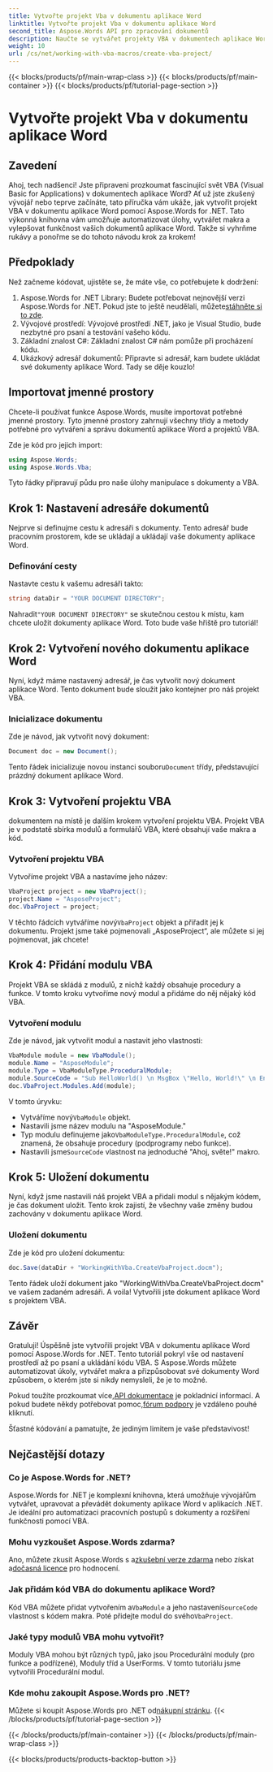 ```yaml
---
title: Vytvořte projekt Vba v dokumentu aplikace Word
linktitle: Vytvořte projekt Vba v dokumentu aplikace Word
second_title: Aspose.Words API pro zpracování dokumentů
description: Naučte se vytvářet projekty VBA v dokumentech aplikace Word pomocí Aspose.Words for .NET. Postupujte podle našeho podrobného průvodce pro bezproblémovou automatizaci dokumentů!
weight: 10
url: /cs/net/working-with-vba-macros/create-vba-project/
---
```


{{< blocks/products/pf/main-wrap-class >}}
{{< blocks/products/pf/main-container >}}
{{< blocks/products/pf/tutorial-page-section >}}

# Vytvořte projekt Vba v dokumentu aplikace Word


## Zavedení

Ahoj, tech nadšenci! Jste připraveni prozkoumat fascinující svět VBA (Visual Basic for Applications) v dokumentech aplikace Word? Ať už jste zkušený vývojář nebo teprve začínáte, tato příručka vám ukáže, jak vytvořit projekt VBA v dokumentu aplikace Word pomocí Aspose.Words for .NET. Tato výkonná knihovna vám umožňuje automatizovat úlohy, vytvářet makra a vylepšovat funkčnost vašich dokumentů aplikace Word. Takže si vyhrňme rukávy a ponořme se do tohoto návodu krok za krokem!

## Předpoklady

Než začneme kódovat, ujistěte se, že máte vše, co potřebujete k dodržení:

1.  Aspose.Words for .NET Library: Budete potřebovat nejnovější verzi Aspose.Words for .NET. Pokud jste to ještě neudělali, můžete[stáhněte si to zde](https://releases.aspose.com/words/net/).
2. Vývojové prostředí: Vývojové prostředí .NET, jako je Visual Studio, bude nezbytné pro psaní a testování vašeho kódu.
3. Základní znalost C#: Základní znalost C# nám pomůže při procházení kódu.
4. Ukázkový adresář dokumentů: Připravte si adresář, kam budete ukládat své dokumenty aplikace Word. Tady se děje kouzlo!

## Importovat jmenné prostory

Chcete-li používat funkce Aspose.Words, musíte importovat potřebné jmenné prostory. Tyto jmenné prostory zahrnují všechny třídy a metody potřebné pro vytváření a správu dokumentů aplikace Word a projektů VBA.

Zde je kód pro jejich import:

```csharp
using Aspose.Words;
using Aspose.Words.Vba;
```

Tyto řádky připravují půdu pro naše úlohy manipulace s dokumenty a VBA.

## Krok 1: Nastavení adresáře dokumentů

Nejprve si definujme cestu k adresáři s dokumenty. Tento adresář bude pracovním prostorem, kde se ukládají a ukládají vaše dokumenty aplikace Word.

### Definování cesty

Nastavte cestu k vašemu adresáři takto:

```csharp
string dataDir = "YOUR DOCUMENT DIRECTORY";
```

 Nahradit`"YOUR DOCUMENT DIRECTORY"` se skutečnou cestou k místu, kam chcete uložit dokumenty aplikace Word. Toto bude vaše hřiště pro tutoriál!

## Krok 2: Vytvoření nového dokumentu aplikace Word

Nyní, když máme nastavený adresář, je čas vytvořit nový dokument aplikace Word. Tento dokument bude sloužit jako kontejner pro náš projekt VBA.

### Inicializace dokumentu

Zde je návod, jak vytvořit nový dokument:

```csharp
Document doc = new Document();
```

 Tento řádek inicializuje novou instanci souboru`Document` třídy, představující prázdný dokument aplikace Word.

## Krok 3: Vytvoření projektu VBA

dokumentem na místě je dalším krokem vytvoření projektu VBA. Projekt VBA je v podstatě sbírka modulů a formulářů VBA, které obsahují vaše makra a kód.

### Vytvoření projektu VBA

Vytvoříme projekt VBA a nastavíme jeho název:

```csharp
VbaProject project = new VbaProject();
project.Name = "AsposeProject";
doc.VbaProject = project;
```

 V těchto řádcích vytváříme nový`VbaProject` objekt a přiřadit jej k dokumentu. Projekt jsme také pojmenovali „AsposeProject“, ale můžete si jej pojmenovat, jak chcete!

## Krok 4: Přidání modulu VBA

Projekt VBA se skládá z modulů, z nichž každý obsahuje procedury a funkce. V tomto kroku vytvoříme nový modul a přidáme do něj nějaký kód VBA.

### Vytvoření modulu

Zde je návod, jak vytvořit modul a nastavit jeho vlastnosti:

```csharp
VbaModule module = new VbaModule();
module.Name = "AsposeModule";
module.Type = VbaModuleType.ProceduralModule;
module.SourceCode = "Sub HelloWorld() \n MsgBox \"Hello, World!\" \n End Sub";
doc.VbaProject.Modules.Add(module);
```

V tomto úryvku:
-  Vytváříme nový`VbaModule` objekt.
- Nastavili jsme název modulu na "AsposeModule."
-  Typ modulu definujeme jako`VbaModuleType.ProceduralModule`, což znamená, že obsahuje procedury (podprogramy nebo funkce).
-  Nastavili jsme`SourceCode` vlastnost na jednoduché "Ahoj, světe!" makro.

## Krok 5: Uložení dokumentu

Nyní, když jsme nastavili náš projekt VBA a přidali modul s nějakým kódem, je čas dokument uložit. Tento krok zajistí, že všechny vaše změny budou zachovány v dokumentu aplikace Word.

### Uložení dokumentu

Zde je kód pro uložení dokumentu:

```csharp
doc.Save(dataDir + "WorkingWithVba.CreateVbaProject.docm");
```

Tento řádek uloží dokument jako "WorkingWithVba.CreateVbaProject.docm" ve vašem zadaném adresáři. A voila! Vytvořili jste dokument aplikace Word s projektem VBA.

## Závěr

Gratuluji! Úspěšně jste vytvořili projekt VBA v dokumentu aplikace Word pomocí Aspose.Words for .NET. Tento tutoriál pokryl vše od nastavení prostředí až po psaní a ukládání kódu VBA. S Aspose.Words můžete automatizovat úkoly, vytvářet makra a přizpůsobovat své dokumenty Word způsobem, o kterém jste si nikdy nemysleli, že je to možné.

 Pokud toužíte prozkoumat více,[API dokumentace](https://reference.aspose.com/words/net/) je pokladnicí informací. A pokud budete někdy potřebovat pomoc,[fórum podpory](https://forum.aspose.com/c/words/8) je vzdáleno pouhé kliknutí.

Šťastné kódování a pamatujte, že jediným limitem je vaše představivost!

## Nejčastější dotazy

### Co je Aspose.Words for .NET?  
Aspose.Words for .NET je komplexní knihovna, která umožňuje vývojářům vytvářet, upravovat a převádět dokumenty aplikace Word v aplikacích .NET. Je ideální pro automatizaci pracovních postupů s dokumenty a rozšíření funkčnosti pomocí VBA.

### Mohu vyzkoušet Aspose.Words zdarma?  
 Ano, můžete zkusit Aspose.Words s a[zkušební verze zdarma](https://releases.aspose.com/) nebo získat a[dočasná licence](https://purchase.aspose.com/temporary-license/) pro hodnocení.

### Jak přidám kód VBA do dokumentu aplikace Word?  
 Kód VBA můžete přidat vytvořením a`VbaModule` a jeho nastavení`SourceCode` vlastnost s kódem makra. Poté přidejte modul do svého`VbaProject`.

### Jaké typy modulů VBA mohu vytvořit?  
Moduly VBA mohou být různých typů, jako jsou Procedurální moduly (pro funkce a podřízené), Moduly tříd a UserForms. V tomto tutoriálu jsme vytvořili Procedurální modul.

### Kde mohu zakoupit Aspose.Words pro .NET?  
Můžete si koupit Aspose.Words pro .NET od[nákupní stránku](https://purchase.aspose.com/buy).
{{< /blocks/products/pf/tutorial-page-section >}}

{{< /blocks/products/pf/main-container >}}
{{< /blocks/products/pf/main-wrap-class >}}

{{< blocks/products/products-backtop-button >}}
